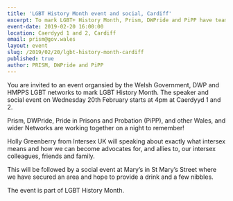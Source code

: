 ```yaml
---
title: 'LGBT History Month event and social, Cardiff'
excerpt: To mark LGBT+ History Month, Prism, DWPride and PiPP have teamed up to hold and LGBT History Month event and social
event-date: 2019-02-20 16:00:00
location: Caerdyyd 1 and 2, Cardiff
email: prism@gov.wales
layout: event
slug: /2019/02/20/lgbt-history-month-cardiff
published: true
author: PRISM, DWPride and PiPP
---
```


You are invited to an event organsied by the Welsh Government, DWP and HMPPS LGBT networks to mark LGBT History Month. The speaker and social event on Wednesday 20th February starts at 4pm at Caerdyyd 1 and 2.
 
Prism, DWPride, Pride in Prisons and Probation (PiPP), and other Wales, and wider Networks are working together on a night to remember!
 
Holly Greenberry from Intersex UK will speaking about exactly what intersex means and how we can become advocates for, and allies to, our intersex colleagues, friends and family.
 
This will be followed by a social event at Mary’s in St Mary’s Street where we have secured an area and hope to provide a drink and a few nibbles.
 
The event is part of LGBT History Month.
